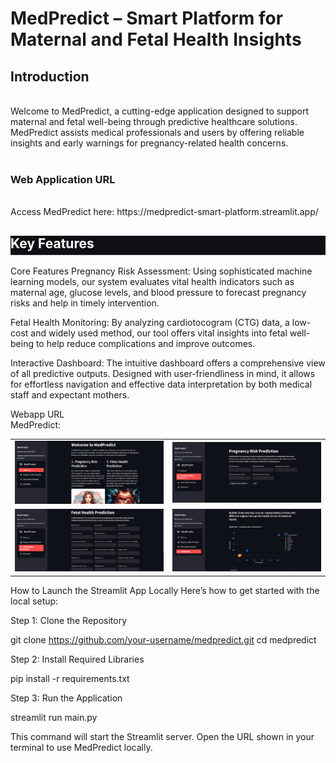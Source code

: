 <h1> MedPredict – Smart Platform for Maternal and Fetal Health Insights </h1>
<h2>Introduction</h2>
<br>Welcome to MedPredict, a cutting-edge application designed to support maternal and fetal well-being through predictive healthcare solutions. MedPredict assists medical professionals and users by offering reliable insights and early warnings for pregnancy-related health concerns. </br>
<br>
<h3>Web Application URL </h3>
<br> Access MedPredict here: https://medpredict-smart-platform.streamlit.app/ </br>

 <h2 style="border-bottom: 1px solid #444; padding-bottom: 5px; color: white; background-color: #0d0f13;">Key Features</h2>


Core Features
Pregnancy Risk Assessment: Using sophisticated machine learning models, our system evaluates vital health indicators such as maternal age, glucose levels, and blood pressure to forecast pregnancy risks and help in timely intervention.

Fetal Health Monitoring: By analyzing cardiotocogram (CTG) data, a low-cost and widely used method, our tool offers vital insights into fetal well-being to help reduce complications and improve outcomes.

Interactive Dashboard: The intuitive dashboard offers a comprehensive view of all predictive outputs. Designed with user-friendliness in mind, it allows for effortless navigation and effective data interpretation by both medical staff and expectant mothers.

Webapp URL
<br> MedPredict:   </br>



<table>
  <tr>
    <td><img src="./graphics/About_us.png" alt="About Us" style="width:100%;"/></td>
    <td><img src="./graphics/Pregnancy_risk_Prediction.png" alt="Pregnancy Risk Prediction" style="width:100%;"/></td>
  </tr>
  <tr>
    <td><img src="./graphics/Fetal_Health.png" alt="Fetal Health" style="width:100%;"/></td>
    <td><img src="./graphics/Dashboard.png" alt="Dashboard" style="width:100%;"/></td>
  </tr>
</table>


How to Launch the Streamlit App Locally
Here’s how to get started with the local setup:

Step 1: Clone the Repository

git clone https://github.com/your-username/medpredict.git
cd medpredict

Step 2: Install Required Libraries

pip install -r requirements.txt

Step 3: Run the Application

streamlit run main.py

This command will start the Streamlit server. Open the URL shown in your terminal to use MedPredict locally.
